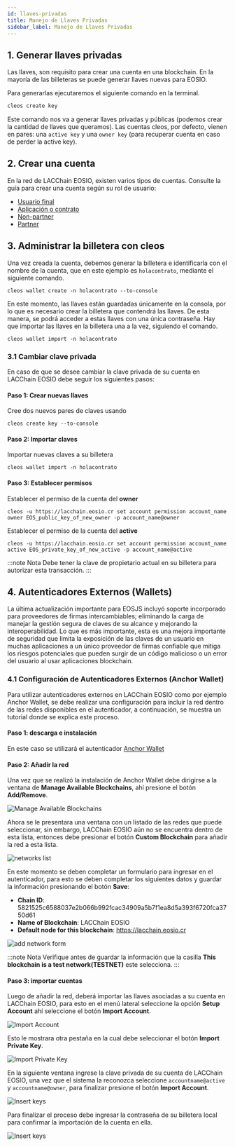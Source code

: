 ```yaml
---
id: llaves-privadas
title: Manejo de Llaves Privadas
sidebar_label: Manejo de Llaves Privadas
---
```


## 1. Generar llaves privadas

Las llaves, son requisito para crear una cuenta en una blockchain. En la mayoría de las billeteras se puede generar llaves nuevas para EOSIO.

Para generarlas ejecutaremos el siguiente comando en la terminal.

```bash
cleos create key
```

Este comando nos va a generar llaves privadas y públicas (podemos crear la cantidad de llaves que queramos). Las cuentas cleos, por defecto, vienen en pares: una `active key` y una `owner key` (para recuperar cuenta en caso de perder la active key).

## 2. Crear una cuenta

En la red de LACChain EOSIO, existen varios tipos de cuentas. Consulte la guía para crear una cuenta según su rol de usuario: 

- [Usuario final](./crear-cuenta-final)
- [Aplicación o contrato](./crear-cuenta-contrato)
- [Non-partner](./crear-cuenta-entidad)
- [Partner](./crear-cuenta-entidad)

## 3. Administrar la billetera con cleos

Una vez creada la cuenta, debemos generar la billetera e identificarla con el nombre de la cuenta, que en este ejemplo es `holacontrato`, mediante el siguiente comando.

```
cleos wallet create -n holacontrato --to-console
```

En este momento, las llaves están guardadas únicamente en la consola, por lo que es necesario crear la billetera que contendrá las llaves. De esta manera, se podrá acceder a estas llaves con una única contraseña. Hay que importar las llaves en la billetera una a la vez, siguiendo el comando.

```
cleos wallet import -n holacontrato
```` 

### 3.1 Cambiar clave privada

En caso de que se desee cambiar la clave privada de su cuenta en LACChain EOSIO debe seguir los siguientes pasos:

#### Paso 1: Crear nuevas llaves

Cree dos nuevos pares de claves usando 

```
cleos create key --to-console
```

#### Paso 2: Importar claves

Importar nuevas claves a su billetera 

```
cleos wallet import -n holacontrato
```

#### Paso 3: Establecer permisos

Establecer el permiso de la cuenta del **owner** 

```
cleos -u https://lacchain.eosio.cr set account permission account_name owner EOS_public_key_of_new_owner -p account_name@owner
```

Establecer el permiso de la cuenta del **active** 

```
cleos -u https://lacchain.eosio.cr set account permission account_name active EOS_private_key_of_new_active -p account_name@active
```

:::note Nota
Debe tener la clave de propietario actual en su billetera para autorizar esta transacción.
:::

## 4. Autenticadores Externos (Wallets)

La última actualización importante para EOSJS incluyó soporte incorporado para proveedores de firmas intercambiables; eliminando la carga de manejar la gestión segura de claves de su alcance y mejorando la interoperabilidad. Lo que es más importante, esta es una mejora importante de seguridad que limita la exposición de las claves de un usuario en muchas aplicaciones a un único proveedor de firmas confiable que mitiga los riesgos potenciales que pueden surgir de un código malicioso o un error del usuario al usar aplicaciones blockchain. 

### 4.1 Configuración de Autenticadores Externos (Anchor Wallet)

Para utilizar autenticadores externos en LACChain EOSIO como por ejemplo Anchor Wallet, se debe realizar una configuración para incluir la red dentro de las redes disponibles en el autenticador, a continuación, se muestra un tutorial donde se explica este proceso.

#### Paso 1: descarga e instalación
 
En este caso se utilizará el autenticador [Anchor Wallet](https://greymass.com/en/anchor/)

#### Paso 2: Añadir la red

Una vez que se realizó la instalación de Anchor Wallet debe dirigirse a la ventana de **Manage Available Blockchains**, ahí presione el botón **Add/Remove**.

![Manage Available Blockchains](/img/tutorials/add_network.png)

Ahora se le presentara una ventana con un listado de las redes que puede seleccionar, sin embargo, LACChain EOSIO aún no se encuentra dentro de esta lista, entonces debe presionar el botón **Custom Blockchain** para añadir la red a esta lista.

![networks list](/img/tutorials/networks_list.png)

En este momento se deben completar un formulario para ingresar en el autenticador, para esto se deben completar los siguientes datos y guardar la información presionando el botón **Save**:
 
 - **Chain ID**: 5821525c6588037e2b066b992fcac34909a5b7f1ea8d5a393f6720fca3750d61
 - **Name of Blockchain**: LACChain EOSIO
 - **Default node for this blockchain**: https://lacchain.eosio.cr
 
![add network form](/img/tutorials/add_red_form.png)

:::note Nota
Verifique antes de guardar la información que la casilla **This blockchain is a test network(TESTNET)** este selecciona.
:::

#### Paso 3: importar cuentas

Luego de añadir la red, deberá importar las llaves asociadas a su cuenta en LACChain EOSIO, para esto en el menú lateral seleccione la opción **Setup Account** ahí seleccione el botón **Import Account**.

![Import Account](/img/tutorials/import_account.png)

Esto le mostrara otra pestaña en la cual debe seleccionar el botón **Import Private Key**.

![Import Private Key](/img/tutorials/import_key.png)

En la siguiente ventana ingrese la clave privada de su cuenta de LACChain EOSIO, una vez que el sistema la reconozca seleccione `accountname@active` y `accountname@owner`, para finalizar presione el botón **Import Account**.

![Insert keys](/img/tutorials/insert_keys.png)

Para finalizar el proceso debe ingresar la contraseña de su billetera local para confirmar la importación de la cuenta en ella.

![Insert keys](/img/tutorials/enter_password.png)